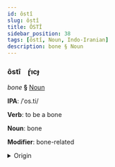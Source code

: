 ```yaml
---
id: ôstî
slug: ôstî
title: ÔSTÎ
sidebar_position: 38
tags: [ôstî, Noun, Indo-Iranian]
description: bone § Noun
---
```


### ôstî&emsp;<span kind="abugida">ɽ́ıcɟ</span>

*bone* **§** [Noun](../../tags/Noun)

**IPA**: /ˈos.ti/

**Verb**: to be a bone

**Noun**: bone

**Modifier**: bone-related

<details>
    <summary>Origin</summary>
    Bengali অস্থি osthi [ˈos.t̪ʰi]<br/>
    <em>Indo-Iranian Language Family</em>
</details>